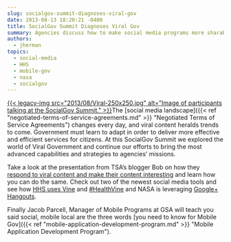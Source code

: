 ```yaml
---
slug: socialgov-summit-diagnoses-viral-gov
date: 2013-08-13 18:20:21 -0400
title: SocialGov Summit Diagnoses Viral Gov
summary: Agencies discuss how to make social media programs more sharable and engaging.
authors:
  - jherman
topics:
  - social-media
  - HHS
  - mobile-gov
  - nasa
  - socialgov
---
```


[{{< legacy-img src="2013/08/Viral-250x250.jpg" alt="Image of participants talking at the SocialGov Summit." >}}](https://s3.amazonaws.com/digitalgov/_legacy-img/2013/08/Viral.jpg)The [social media landscape]({{< ref "negotiated-terms-of-service-agreements.md" >}} "Negotiated Terms of Service Agreements") changes every day, and viral content heralds trends to come. Government must learn to adapt in order to deliver more effective and efficient services for citizens. At this SocialGov Summit we explored the world of Viral Government and continue our efforts to bring the most advanced capabilities and strategies to agencies&#8217; missions.

Take a look at the presentation from TSA&#8217;s blogger Bob on how they [respond to viral content and make their content interesting](http://www.slideshare.net/DigitalGov/responding-to-viral-content-making-your-content-interesting "Responding to Viral Content Making Your Content Interesting") and learn how you can do the same.  Check out two of the newest social media tools and see how [HHS uses Vine](http://www.slideshare.net/DigitalGov/hhs-and-health-vine "HHS and #HealthVine") and [#HealthVine](https://blog.twitter.com/2013/introducing-datavines-how-to-tell-a-numbers-driven-story-in-six-seconds) and NASA is leveraging [Google+ Hangouts](http://www.slideshare.net/nasa/fedsocmed-gplus-hangouts "Google+ Hangouts").

Finally Jacob Parcell, Manager of Mobile Programs at GSA will teach you said social, mobile local are the three words [you need to know for Mobile Gov]({{< ref "mobile-application-development-program.md" >}} "Mobile Application Development Program").

##